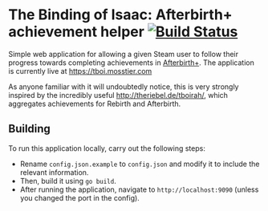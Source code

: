 The Binding of Isaac: Afterbirth+ achievement helper [![Build Status](https://travis-ci.org/fuglede/afterbirthachievements.svg?branch=master)](https://travis-ci.org/fuglede/afterbirthachievements)
===================================================

Simple web application for allowing a given Steam user to follow their progress towards completing achievements in [Afterbirth+](http://store.steampowered.com/app/570660/). The application is currently live at https://tboi.mosstier.com

As anyone familiar with it will undoubtedly notice, this is very strongly inspired by the incredibly useful http://theriebel.de/tboirah/, which aggregates achievements for Rebirth and Afterbirth. 


Building
--------

To run this application locally, carry out the following steps:
* Rename `config.json.example` to `config.json` and modify it to include the relevant information.
* Then, build it using `go build`.
* After running the application, navigate to `http://localhost:9090` (unless you changed the port in the config).
